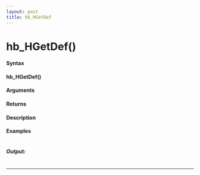 ```yaml
---
layout: post
title: hb_HGetDef
---
```


# hb_HGetDef()


#### Syntax

#### hb_HGetDef()

#### Arguments

#### Returns

#### Description

#### Examples

```

```

##### Output:

```

```

---